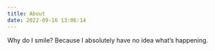 ```yaml
---
title: About
date: 2022-09-16 13:06:14
---
```


Why do I smile? Because I absolutely have no idea what’s happening.